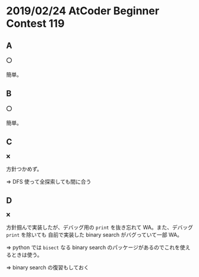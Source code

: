 # 2019/02/24 AtCoder Beginner Contest 119

## A

:o:

簡単。

## B

:o:

簡単。

## C

:x:

方針つかめず。

=> DFS 使って全探索しても間に合う

## D

:x:

方針掴んで実装したが、デバッグ用の `print` を抜き忘れて WA。また、デバッグ `print` を除いても
自前で実装した binary search がバグっていて一部 WA。

=> python では `bisect` なる binary search のパッケージがあるのでこれを使えるときは使う。

=> binary search の復習もしておく
